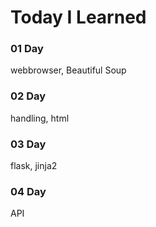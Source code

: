 # Today I Learned

### 01 Day

webbrowser, Beautiful Soup

### 02 Day 

handling, html

### 03 Day

flask, jinja2

### 04 Day

API


